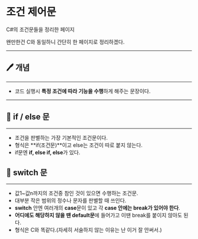 # 조건 제어문

C#의 조건문들을 정리한 페이지

왠만한건 C와 동일하니 간단히 한 페이지로 정리하겠다.

---

## 🖊️ 개념

---

- 코드 실행시 **특정 조건에 따라 기능을 수행**하게 해주는 문장이다.

---

## 🥇 if / else 문

---

- 조건을 판별하는 가장 기본적인 조건문이다.
- 형식은 **if(조건문)**이고 else는 조건이 따로 붙지 않는다.
- if문엔 **if, else if, else**가 있다.

## 🔌 switch 문

---

- 값1~값n까지의 조건중 참인 것이 있으면 수행하는 조건문.
- 대부분 작은 범위의 정수나 문자를 판별할 때 쓰인다.
- **switch** 안엔 여러개의 **case**문이 있고 각 **case 안에는 break가 있어야 한다**.
- **어디에도 해당하지 않을 땐 default문**에 들어가고 이땐 break를 붙이지 않아도 된다.
- 형식은 C와 똑같다.(자세히 서술하지 않는 이유는 난 이거 잘 안써서.)